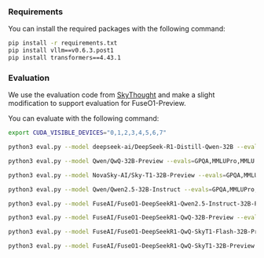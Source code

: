 ### Requirements
You can install the required packages with the following command:

```bash
pip install -r requirements.txt 
pip install vllm==v0.6.3.post1
pip install transformers==4.43.1
```

### Evaluation

We use the evaluation code from [SkyThought](https://github.com/NovaSky-AI/SkyThought/tree/main/skythought/tools) and make a slight modification to support evaluation for FuseO1-Preview.

You can evaluate with the following command:

```bash
export CUDA_VISIBLE_DEVICES="0,1,2,3,4,5,6,7"

python3 eval.py --model deepseek-ai/DeepSeek-R1-Distill-Qwen-32B --evals=GPQA,MMLUPro,MMLU --tp=8 --output_file=results.txt --temperatures 0.7

python3 eval.py --model Qwen/QwQ-32B-Preview --evals=GPQA,MMLUPro,MMLU --tp=8 --output_file=results.txt --temperatures 0.7

python3 eval.py --model NovaSky-AI/Sky-T1-32B-Preview --evals=GPQA,MMLUPro,MMLU --tp=8 --output_file=results.txt --temperatures 0.7

python3 eval.py --model Qwen/Qwen2.5-32B-Instruct --evals=GPQA,MMLUPro,MMLU --tp=8 --output_file=results.txt --temperatures 0.7

python3 eval.py --model FuseAI/FuseO1-DeepSeekR1-Qwen2.5-Instruct-32B-Preview --evals=GPQA,MMLUPro,MMLU --tp=8 --output_file=results.txt --temperatures 0.7

python3 eval.py --model FuseAI/FuseO1-DeepSeekR1-QwQ-32B-Preview --evals=GPQA,MMLUPro,MMLU --tp=8 --output_file=results.txt --temperatures 0.7

python3 eval.py --model FuseAI/FuseO1-DeepSeekR1-QwQ-SkyT1-Flash-32B-Preview --evals=GPQA,MMLUPro,MMLU --tp=8 --output_file=results.txt --temperatures 0.7

python3 eval.py --model FuseAI/FuseO1-DeepSeekR1-QwQ-SkyT1-32B-Preview --evals=GPQA,MMLUPro,MMLU --tp=8 --output_file=results.txt --temperatures 0.7
```